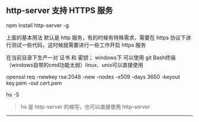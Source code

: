 ## http-server 支持 HTTPS 服务

npm install http-server -g

上面的基本用法 默认是 http 服务，有的时候有特殊需求，需要在 https 协议下进行测试一些代码，这时候就需要进行一些工作开启 https 服务

在当前目录下生产一对 证书 和 密钥； windows下 可以使用 git Bash终端（windows自带的cmd功能太弱）linux、unix可以直接使用

openssl req -newkey rsa:2048 -new -nodes -x509 -days 3650 -keyout key.pem -out cert.pem

hs -S

> hs 是 http-server 的缩写，也可以直接使用 http-server

---